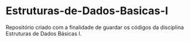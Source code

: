 # Estruturas-de-Dados-Basicas-I
Repositório criado com a finalidade de guardar os códigos da disciplina Estruturas de Dados Básicas I.

